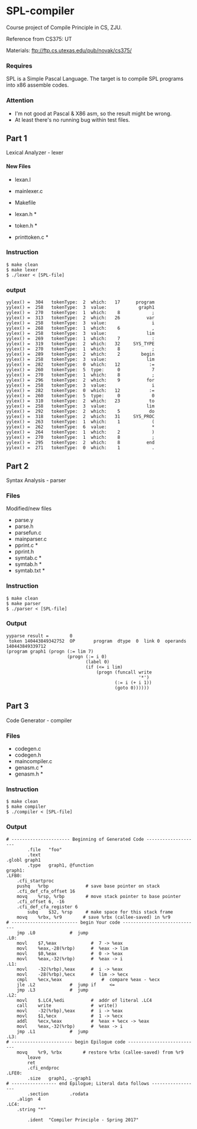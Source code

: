 # SPL-compiler

Course project of Compile Principle in CS, ZJU.

Reference from CS375: UT

Materials: ftp://ftp.cs.utexas.edu/pub/novak/cs375/

### Requires

SPL is a Simple Pascal Language. The target is to compile SPL programs into x86 assemble codes.

### Attention

- I'm not good at Pascal & X86 asm, so the result might be wrong.
- At least there's no running bug within test files.

## Part 1

Lexical Analyzer - lexer

#### New Files

- lexan.l
- mainlexer.c
- Makefile
- lexan.h *
- token.h *


- printtoken.c	*

### Instruction

```
$ make clean
$ make lexer
$ ./lexer < [SPL-file]
```

### output

```
yylex() =  304   tokenType:  2  which:   17      program
yylex() =  258   tokenType:  3  value:            graph1
yylex() =  270   tokenType:  1  which:    8            ;
yylex() =  313   tokenType:  2  which:   26          var
yylex() =  258   tokenType:  3  value:                 i
yylex() =  268   tokenType:  1  which:    6            ,
yylex() =  258   tokenType:  3  value:               lim
yylex() =  269   tokenType:  1  which:    7            :
yylex() =  319   tokenType:  2  which:   32     SYS_TYPE
yylex() =  270   tokenType:  1  which:    8            ;
yylex() =  289   tokenType:  2  which:    2        begin
yylex() =  258   tokenType:  3  value:               lim
yylex() =  282   tokenType:  0  which:   12           :=
yylex() =  260   tokenType:  5  type:     0            7
yylex() =  270   tokenType:  1  which:    8            ;
yylex() =  296   tokenType:  2  which:    9          for
yylex() =  258   tokenType:  3  value:                 i
yylex() =  282   tokenType:  0  which:   12           :=
yylex() =  260   tokenType:  5  type:     0            0
yylex() =  310   tokenType:  2  which:   23           to
yylex() =  258   tokenType:  3  value:               lim
yylex() =  292   tokenType:  2  which:    5           do
yylex() =  318   tokenType:  2  which:   31     SYS_PROC
yylex() =  263   tokenType:  1  which:    1            (
yylex() =  262   tokenType:  6  value:                 *
yylex() =  264   tokenType:  1  which:    2            )
yylex() =  270   tokenType:  1  which:    8            ;
yylex() =  295   tokenType:  2  which:    8          end
yylex() =  271   tokenType:  0  which:    1            .
```

## Part 2

Syntax Analysis - parser

### Files

Modified/new files

- parse.y
- parse.h
- parsefun.c
- mainparser.c
- pprint.c *
- pprint.h
- symtab.c *
- symtab.h *
- symtab.txt *

### Instruction

```
$ make clean
$ make parser
$ ./parser < [SPL-file]
```

### Output

```
yyparse result =        0
 token 140443849342752  OP       program  dtype  0  link 0  operands 140443849339712
(program graph1 (progn (:= lim 7)
                       (progn (:= i 0)
                              (label 0)
                              (if (<= i lim)
                                  (progn (funcall write
                                                  '*')
                                         (:= i (+ i 1))
                                         (goto 0))))))
```

## Part 3

Code Generator - compiler

### Files

- codegen.c
- codegen.h
- maincompiler.c
- genasm.c *
- genasm.h *

### Instruction

```
$ make clean
$ make compiler
$ ./compiler < [SPL-file]
```

### Output

```
# ---------------------- Beginning of Generated Code --------------------
        .file   "foo"
        .text
.globl graph1
        .type   graph1, @function
graph1:
.LFB0:
	.cfi_startproc
	pushq	%rbp              # save base pointer on stack
	.cfi_def_cfa_offset 16
	movq	%rsp, %rbp        # move stack pointer to base pointer
	.cfi_offset 6, -16
	.cfi_def_cfa_register 6
        subq	$32, %rsp 	  # make space for this stack frame
	movq	%rbx, %r9        # save %rbx (callee-saved) in %r9
# ------------------------- begin Your code -----------------------------
	jmp	.L0 			#  jump 
.L0:
	movl	$7,%eax         	#  7 -> %eax
	movl	%eax,-28(%rbp)     	#  %eax -> lim
	movl	$0,%eax         	#  0 -> %eax
	movl	%eax,-32(%rbp)     	#  %eax -> i
.L1:
	movl	-32(%rbp),%eax     	#  i -> %eax
	movl	-28(%rbp),%ecx     	#  lim -> %ecx
	cmpl	%ecx,%eax           	#  compare %eax - %ecx
	jle	.L2 			#  jump if     <=
	jmp	.L3 			#  jump 
.L2:
	movl	$.LC4,%edi       	#  addr of literal .LC4
	call	write              	#  write()
	movl	-32(%rbp),%eax     	#  i -> %eax
	movl	$1,%ecx         	#  1 -> %ecx
	addl	%ecx,%eax         	#  %eax + %ecx -> %eax
	movl	%eax,-32(%rbp)     	#  %eax -> i
	jmp	.L1 			#  jump 
.L3:
# ----------------------- begin Epilogue code ---------------------------
	movq	%r9, %rbx        # restore %rbx (callee-saved) from %r9
        leave
        ret
        .cfi_endproc
.LFE0:
        .size   graph1, .-graph1
# ----------------- end Epilogue; Literal data follows ------------------
        .section        .rodata
	.align  4
.LC4:
	.string	"*"

        .ident  "Compiler Principle - Spring 2017"
```